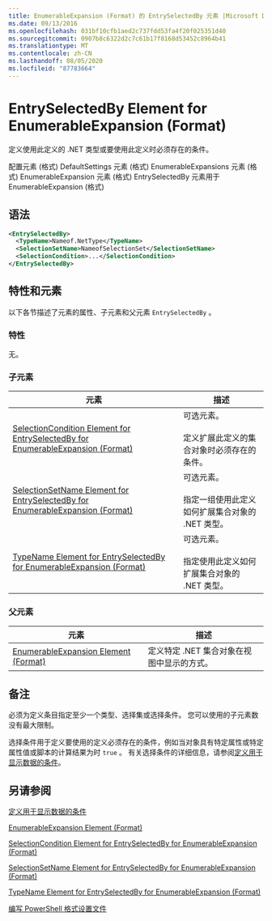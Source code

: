 ```yaml
---
title: EnumerableExpansion (Format) 的 EntrySelectedBy 元素 |Microsoft Docs
ms.date: 09/13/2016
ms.openlocfilehash: 031bf10cfb1aed2c737fdd53fa4f20f025351d40
ms.sourcegitcommit: 0907b8c6322d2c7c61b17f8168d53452c8964b41
ms.translationtype: MT
ms.contentlocale: zh-CN
ms.lasthandoff: 08/05/2020
ms.locfileid: "87783664"
---
```

# <a name="entryselectedby-element-for-enumerableexpansion-format"></a>EntrySelectedBy Element for EnumerableExpansion (Format)

定义使用此定义的 .NET 类型或要使用此定义时必须存在的条件。

配置元素 (格式) DefaultSettings 元素 (格式) EnumerableExpansions 元素 (格式) EnumerableExpansion 元素 (格式) EntrySelectedBy 元素用于 EnumerableExpansion (格式) 

## <a name="syntax"></a>语法

```xml
<EntrySelectedBy>
  <TypeName>Nameof.NetType</TypeName>
  <SelectionSetName>NameofSelectionSet</SelectionSetName>
  <SelectionCondition>...</SelectionCondition>
</EntrySelectedBy>
```

## <a name="attributes-and-elements"></a>特性和元素

以下各节描述了元素的属性、子元素和父元素 `EntrySelectedBy` 。

### <a name="attributes"></a>特性

无。

### <a name="child-elements"></a>子元素

|元素|描述|
|-------------|-----------------|
|[SelectionCondition Element for EntrySelectedBy for EnumerableExpansion (Format)](./selectioncondition-element-for-entryselectedby-for-enumerableexpansion-format.md)|可选元素。<br /><br /> 定义扩展此定义的集合对象时必须存在的条件。|
|[SelectionSetName Element for EntrySelectedBy for EnumerableExpansion (Format)](./selectionsetname-element-for-entryselectedby-for-enumerableexpansion-format.md)|可选元素。<br /><br /> 指定一组使用此定义如何扩展集合对象的 .NET 类型。|
|[TypeName Element for EntrySelectedBy for EnumerableExpansion (Format)](./typename-element-for-entryselectedby-for-enumerableexpansion-format.md)|可选元素。<br /><br /> 指定使用此定义如何扩展集合对象的 .NET 类型。|

### <a name="parent-elements"></a>父元素

|元素|描述|
|-------------|-----------------|
|[EnumerableExpansion Element (Format)](./enumerableexpansion-element-format.md)|定义特定 .NET 集合对象在视图中显示的方式。|

## <a name="remarks"></a>备注

必须为定义条目指定至少一个类型、选择集或选择条件。 您可以使用的子元素数没有最大限制。

选择条件用于定义要使用的定义必须存在的条件，例如当对象具有特定属性或特定属性值或脚本的计算结果为时 `true` 。 有关选择条件的详细信息，请参阅[定义用于显示数据的条件](./defining-conditions-for-displaying-data.md)。

## <a name="see-also"></a>另请参阅

[定义用于显示数据的条件](./defining-conditions-for-displaying-data.md)

[EnumerableExpansion Element (Format)](./enumerableexpansion-element-format.md)

[SelectionCondition Element for EntrySelectedBy for EnumerableExpansion (Format)](./selectioncondition-element-for-entryselectedby-for-enumerableexpansion-format.md)

[SelectionSetName Element for EntrySelectedBy for EnumerableExpansion (Format)](./selectionsetname-element-for-entryselectedby-for-enumerableexpansion-format.md)

[TypeName Element for EntrySelectedBy for EnumerableExpansion (Format)](./typename-element-for-entryselectedby-for-enumerableexpansion-format.md)

[编写 PowerShell 格式设置文件](./writing-a-powershell-formatting-file.md)
